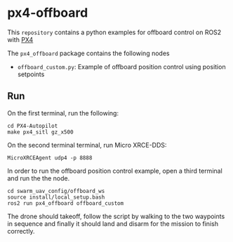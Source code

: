 # px4-offboard
This `repository` contains a python examples for offboard control on ROS2 with [PX4](https://px4.io/)

The `px4_offboard` package contains the following nodes
- `offboard_custom.py`: Example of offboard position control using position setpoints

## Run

On the first terminal, run the following:
```
cd PX4-Autopilot
make px4_sitl gz_x500
```

On the second terminal terminal, run Micro XRCE-DDS:
```
MicroXRCEAgent udp4 -p 8888
```

In order to run the offboard position control example, open a third terminal and run the the node.

```
cd swarm_uav_config/offboard_ws
source install/local_setup.bash
ros2 run px4_offboard offboard_custom
```

The drone should takeoff, follow the script by walking to the two waypoints in sequence and finally it should land and disarm for the mission to finish correctly.


